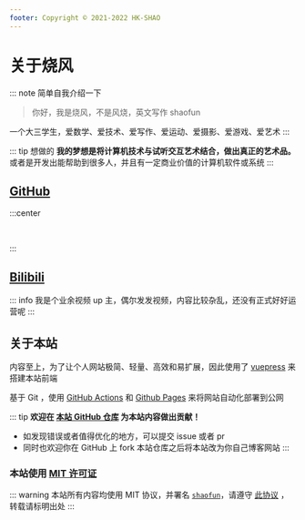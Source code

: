 ```yaml
---
footer: Copyright © 2021-2022 HK-SHAO
---
```


# 关于烧风

::: note 简单自我介绍一下
> 你好，我是烧风，不是风烧，英文写作 shaofun  

一个大三学生，爱数学、爱技术、爱写作、爱运动、爱摄影、爱游戏、爱艺术
:::

::: tip 想做的
**我的梦想是将计算机技术与试听交互艺术结合，做出真正的艺术品。** 或者是开发出能帮助到很多人，并且有一定商业价值的计算机软件或系统
:::

## [GitHub](https://github.com/HK-SHAO)

:::center

<p>
    <img src="https://cdn.jsdelivr.net/gh/HK-SHAO/github-stats/generated/overview.svg#gh-dark-mode-only" alt="" loading="lazy" class="medium-zoom-image" data-mode="darkmode-only">
    <img src="https://cdn.jsdelivr.net/gh/HK-SHAO/github-stats/generated/overview.svg#gh-light-mode-only" alt="" loading="lazy" class="medium-zoom-image" data-mode="lightmode-only">
    <img src="https://cdn.jsdelivr.net/gh/HK-SHAO/github-stats/generated/languages.svg#gh-dark-mode-only" alt="" loading="lazy" class="medium-zoom-image" data-mode="darkmode-only">
    <img src="https://cdn.jsdelivr.net/gh/HK-SHAO/github-stats/generated/languages.svg#gh-light-mode-only" alt="" loading="lazy" class="medium-zoom-image" data-mode="lightmode-only">
</p>

:::

## [Bilibili](https://space.bilibili.com/24046148)

::: info
我是个业余视频 up 主，偶尔发发视频，内容比较杂乱，还没有正式好好运营呢
:::

## 关于本站

内容至上，为了让个人网站极简、轻量、高效和易扩展，因此使用了 [vuepress](https://v2.vuepress.vuejs.org/zh/) 来搭建本站前端

基于 Git ，使用 [GitHub Actions](https://docs.github.com/cn/actions) 和 [Github Pages](https://docs.github.com/cn/pages) 来将网站自动化部署到公网

::: tip
**欢迎在 [本站 GitHub 仓库](https://github.com/HK-SHAO/HK-SHAO.github.io) 为本站内容做出贡献！**

- 如发现错误或者值得优化的地方，可以提交 issue 或者 pr
- 同时也欢迎你在 GitHub 上 fork 本站仓库之后将本站改为你自己博客网站
:::

### 本站使用 [MIT 许可证](/LICENSE.md)

::: warning
本站所有内容均使用 MIT 协议，并署名 [`shaofun`](//shao.fun)，请遵守 [此协议](/LICENSE.md) ，转载请标明出处
:::